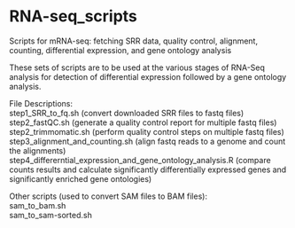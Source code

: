 # RNA-seq_scripts
Scripts for mRNA-seq: fetching SRR data, quality control, alignment, counting, differential expression, and gene ontology analysis

These sets of scripts are to be used at the various stages of RNA-Seq analysis for detection of differential expression followed by a gene ontology analysis.

File Descriptions:<br/>
step1_SRR_to_fq.sh (convert downloaded SRR files to fastq files)<br/>
step2_fastQC.sh (generate a quality control report for multiple fastq files)<br/>
step2_trimmomatic.sh (perform quality control steps on multiple fastq files)<br/>
step3_alignment_and_counting.sh (align fastq reads to a genome and count the alignments)<br/>
step4_differerntial_expression_and_gene_ontology_analysis.R (compare counts results and calculate significantly differentially expressed genes and significantly enriched gene ontologies)<br/>

Other scripts (used to convert SAM files to BAM files):<br/>
sam_to_bam.sh<br/>
sam_to_sam-sorted.sh<br/>
